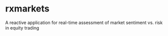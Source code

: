 # rxmarkets
A reactive application for real-time assessment of market sentiment vs. risk in equity trading
